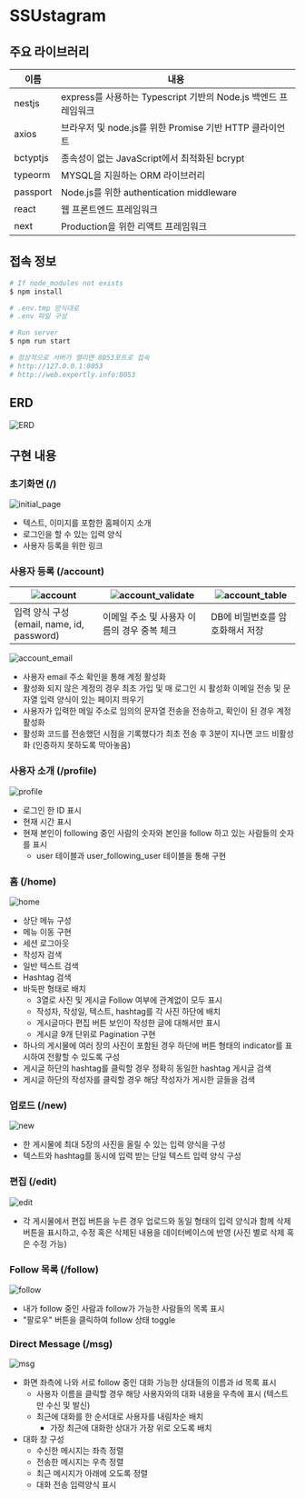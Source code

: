 # SSUstagram

## 주요 라이브러리

| 이름       | 내용                                             |
|----------|------------------------------------------------|
| nestjs   | express를 사용하는 Typescript 기반의 Node.js 백엔드 프레임워크 |
| axios    | 브라우저 및 node.js를 위한 Promise 기반 HTTP 클라이언트       |
| bctyptjs | 종속성이 없는 JavaScript에서 최적화된 bcrypt               |
| typeorm  | MYSQL을 지원하는 ORM 라이브러리                          |
| passport | Node.js를 위한 authentication middleware          |
| react    | 웹 프론트엔드 프레임워크                                  |
| next     | Production을 위한 리액트 프레임워크                       |

## 접속 정보

```bash
# If node_modules not exists
$ npm install

# .env.tmp 양식대로
# .env 파일 구성

# Run server
$ npm run start

# 정상적으로 서버가 열리면 8053포트로 접속
# http://127.0.0.1:8053
# http://web.expertly.info:8053
```

## ERD

![ERD](/assets/erd.PNG)

## 구현 내용

### 초기화면 (/)

![initial_page](/assets/initial_page.PNG)

- 텍스트, 이미지를 포함한 홈페이지 소개
- 로그인을 할 수 있는 입력 양식
- 사용자 등록을 위한 링크

### 사용자 등록 (/account)

| ![account](/assets/account.PNG)   | ![account_validate](/assets/account_validate.PNG) | ![account_table](/assets/account_table.PNG) |
|----------|----------------|-----------|
| 입력 양식 구성 (email, name, id, password) | 이메일 주소 및 사용자 이름의 경우 중복 체크 | DB에 비밀번호를 암호화해서 저장 |

![account_email](/assets/account_email.PNG)

- 사용자 email 주소 확인을 통해 계정 활성화
- 활성화 되지 않은 계정의 경우 최초 가입 및 매 로그인 시 활성화 이메일 전송 및 문자열 입력 양식이 있는 페이지 띄우기
- 사용자가 입력한 메일 주소로 임의의 문자열 전송을 전송하고, 확인이 된 경우 계정 활성화
- 활성화 코드를 전송했던 시점을 기록했다가 최초 전송 후 3분이 지나면 코드 비활성화 (인증하지 못하도록 막아놓음)

### 사용자 소개 (/profile)

![profile](/assets/profile.PNG)

- 로그인 한 ID 표시
- 현재 시간 표시
- 현재 본인이 following 중인 사람의 숫자와 본인을 follow 하고 있는 사람들의 숫자를 표시
  - user 테이블과 user_following_user 테이블을 통해 구현

### 홈 (/home)

![home](/assets/home.png)

- 상단 메뉴 구성
- 메뉴 이동 구현
- 세션 로그아웃
- 작성자 검색
- 일반 텍스트 검색
- Hashtag 검색
- 바둑판 형태로 배치
  - 3열로 사진 및 게시글 Follow 여부에 관계없이 모두 표시
  - 작성자, 작성일, 텍스트, hashtag를 각 사진 하단에 배치
  - 게시글마다 편집 버튼 보인이 작성한 글에 대해서만 표시
  - 게시글 9개 단위로 Pagination 구현
- 하나의 게시물에 여러 장의 사진이 포함된 경우 하단에 버튼 형태의 indicator를 표시하여 전활할 수 있도록 구성
- 게시글 하단의 hashtag를 클릭할 경우 정확히 동일한 hashtag 게시글 검색
- 게시글 하단의 작성자를 클릭할 경우 해당 작성자가 게시한 글들을 검색

### 업로드 (/new)

![new](/assets/new.PNG)

- 한 게시물에 최대 5장의 사진을 올릴 수 있는 입력 양식을 구성
- 텍스트와 hashtag를 동시에 입력 받는 단일 텍스트 입력 양식 구성

### 편집 (/edit)

![edit](/assets/edit.PNG)

- 각 게시물에서 편집 버튼을 누른 경우 업로드와 동일 형태의 입력 양식과 함께 삭제 버튼을 표시하고, 수정 혹은 삭제된 내용을 데이터베이스에 반영 (사진 별로 삭제 혹은 수정 가능)

### Follow 목록 (/follow)

![follow](/assets/follow.PNG)

- 내가 follow 중인 사람과 follow가 가능한 사람들의 목록 표시
- "팔로우" 버튼을 클릭하여 follow 상태 toggle

### Direct Message (/msg)

![msg](/assets/msg.PNG)

- 화면 좌측에 나와 서로 follow 중인 대화 가능한 상대들의 이름과 id 목록 표시
  - 사용자 이름을 클릭할 경우 해당 사용자와의 대화 내용을 우측에 표시 (텍스트만 수신 및 발신)
  - 최근에 대화를 한 순서대로 사용자를 내림차순 배치
    - 가장 최근에 대화한 상대가 가장 위로 오도록 배치
- 대화 창 구성
  - 수신한 메시지는 좌측 정렬
  - 전송한 메시지는 우측 정렬
  - 최근 메시지가 아래에 오도록 정렬
  - 대화 전송 입력양식 표시